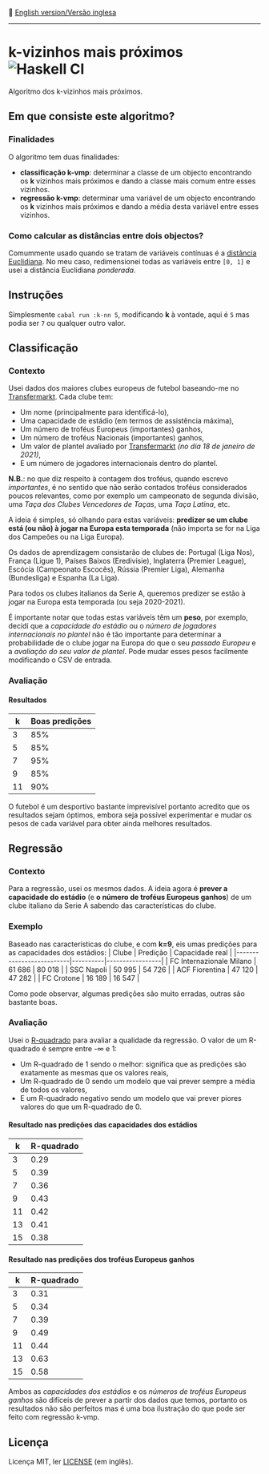 :england: [English version/Versão inglesa](README-en.md)
***

# k-vizinhos mais próximos ![Haskell CI](https://github.com/TheLusitanianKing/K-NN/workflows/Haskell%20CI/badge.svg)
Algoritmo dos k-vizinhos mais próximos.

## Em que consiste este algoritmo?
### Finalidades
O algoritmo tem duas finalidades:
- **classificação k-vmp**: determinar a classe de um objecto encontrando os **k** vizinhos mais próximos e dando a classe mais comum entre esses vizinhos.
- **regressão k-vmp**: determinar uma variável de um objecto encontrando os **k** vizinhos mais próximos e dando a média desta variável entre esses vizinhos.

### Como calcular as distâncias entre dois objectos?
Comummente usado quando se tratam de variáveis contínuas é a [distância Euclidiana](https://pt.wikipedia.org/wiki/Distância_euclidiana). No meu caso, redimensionei todas as variáveis entre `[0, 1]` e usei a distância Euclidiana *ponderada*.

## Instruções
Simplesmente `cabal run :k-nn 5`, modificando **k** à vontade, aqui é `5` mas podia ser `7` ou qualquer outro valor.

## Classificação
### Contexto
Usei dados dos maiores clubes europeus de futebol baseando-me no [Transfermarkt](https://www.transfermarkt.pt).
Cada clube tem:
- Um nome (principalmente para identificá-lo),
- Uma capacidade de estádio (em termos de assistência máxima),
- Um número de troféus Europeus (importantes) ganhos,
- Um número de troféus Nacionais (importantes) ganhos,
- Um valor de plantel avaliado por [Transfermarkt](https://www.transfermarkt.pt) *(no dia 18 de janeiro de 2021)*,
- E um número de jogadores internacionais dentro do plantel.

**N.B.**: no que diz respeito à contagem dos troféus, quando escrevo *importantes*, é no sentido que não serão contados troféus considerados poucos relevantes, como por exemplo um campeonato de segunda divisão, uma *Taça dos Clubes Vencedores de Taças*, uma *Taça Latina*, etc.

A ideia é simples, só olhando para estas variáveis: **predizer se um clube está (ou não) à jogar na Europa esta temporada** (não importa se for na Liga dos Campeões ou na Liga Europa).

Os dados de aprendizagem consistarão de clubes de: Portugal (Liga Nos), França (Ligue 1), Países Baixos (Eredivisie), Inglaterra (Premier League), Escócia (Campeonato Escocês), Rússia (Premier Liga), Alemanha (Bundesliga) e Espanha (La Liga).

Para todos os clubes italianos da Serie A, queremos predizer se estão à jogar na Europa esta temporada (ou seja 2020-2021).

É importante notar que todas estas variáveis têm um **peso**, por exemplo, decidi que a *capacidade do estádio* ou o *número de jogadores internacionais no plantel* não é tão importante para determinar a probabilidade de o clube jogar na Europa do que o seu *passado Europeu* e a *avaliação do seu valor de plantel*. Pode mudar esses pesos facilmente modificando o CSV de entrada.

### Avaliação
#### Resultados
| k  | Boas predições |
|----|----------------|
| 3  | 85%            |
| 5  | 85%            |
| 7  | 95%            |
| 9  | 85%            |
| 11 | 90%            |

O futebol é um desportivo bastante imprevisível portanto acredito que os resultados sejam óptimos, embora seja possível experimentar e mudar os pesos de cada variável para obter ainda melhores resultados.

## Regressão
### Contexto
Para a regressão, usei os mesmos dados. A ideia agora é **prever a capacidade do estádio** (e **o número de troféus Europeus ganhos**) de um clube italiano da Serie A sabendo das características do clube.

### Exemplo
Baseado nas características do clube, e com **k=9**, eis umas predições para as capacidades dos estádios:
| Clube                    | Predição | Capacidade real |
|--------------------------|----------|-----------------|
| FC Internazionale Milano | 61 686   | 80 018          |
| SSC Napoli               | 50 995   | 54 726          |
| ACF Fiorentina           | 47 120   | 47 282          |
| FC Crotone               | 16 189   | 16 547          |

Como pode observar, algumas predições são muito erradas, outras são bastante boas.

### Avaliação
Usei o [R-quadrado](https://pt.wikipedia.org/wiki/Coeficiente_de_determinação) para avaliar a qualidade da regressão.
O valor de um R-quadrado é sempre entre -∞ e 1:
- Um R-quadrado de 1 sendo o melhor: significa que as predições são exatamente as mesmas que os valores reais,
- Um R-quadrado de 0 sendo um modelo que vai prever sempre a média de todos os valores,
- E um R-quadrado negativo sendo um modelo que vai prever piores valores do que um R-quadrado de 0.

#### Resultado nas predições das capacidades dos estádios
| k  | R-quadrado |
|----|------------|
| 3  | 0.29       |
| 5  | 0.39       |
| 7  | 0.36       |
| 9  | 0.43       |
| 11 | 0.42       |
| 13 | 0.41       |
| 15 | 0.38       |

#### Resultado nas predições dos troféus Europeus ganhos
| k  | R-quadrado |
|----|------------|
| 3  | 0.31       |
| 5  | 0.34       |
| 7  | 0.39       |
| 9  | 0.49       |
| 11 | 0.44       |
| 13 | 0.63       |
| 15 | 0.58       |

Ambos as *capacidades dos estádios* e os *números de troféus Europeus ganhos* são difíceis de prever a partir dos dados que temos, portanto os resultados não são perfeitos mas é uma boa ilustração do que pode ser feito com regressão k-vmp.

## Licença
Licença MIT, ler [LICENSE](LICENSE) (em inglês).
